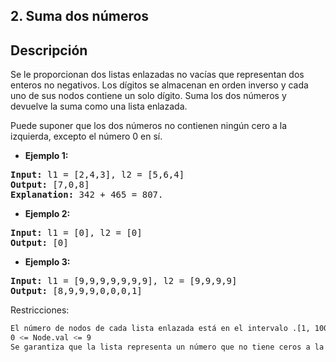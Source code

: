 
## 2. Suma dos números



## Descripción
Se le proporcionan dos listas enlazadas no vacías que representan dos enteros 
no negativos. Los dígitos se almacenan en orden inverso y cada uno de sus nodos
contiene un solo dígito. Suma los dos números y devuelve la suma como una lista enlazada.

Puede suponer que los dos números no contienen ningún cero a la izquierda, excepto el número 0 en sí.

 
 - **Ejemplo 1:**

<pre>
<strong>Input:</strong> l1 = [2,4,3], l2 = [5,6,4]
<strong>Output:</strong> [7,0,8]
<strong>Explanation:</strong> 342 + 465 = 807.
</pre>

- **Ejemplo 2:**

<pre>
<strong>Input:</strong> l1 = [0], l2 = [0]
<strong>Output:</strong> [0]
</pre>


- **Ejemplo 3:**

<pre>
<strong>Input:</strong> l1 = [9,9,9,9,9,9,9], l2 = [9,9,9,9]
<strong>Output:</strong> [8,9,9,9,0,0,0,1]
</pre>

Restricciones:

```bash
El número de nodos de cada lista enlazada está en el intervalo .[1, 100]
0 <= Node.val <= 9
Se garantiza que la lista representa un número que no tiene ceros a la izquierda.
 ```
